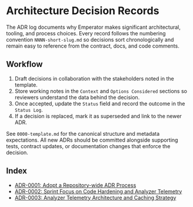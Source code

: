 # Architecture Decision Records

The ADR log documents why Emperator makes significant architectural, tooling, and process choices.
Every record follows the numbering convention `NNNN-short-slug.md` so decisions sort chronologically
and remain easy to reference from the contract, docs, and code comments.

## Workflow

1. Draft decisions in collaboration with the stakeholders noted in the template.
2. Store working notes in the `Context` and `Options Considered` sections so reviewers understand the
   data behind the decision.
3. Once accepted, update the `Status` field and record the outcome in the `Status Log`.
4. If a decision is replaced, mark it as superseded and link to the newer ADR.

See `0000-template.md` for the canonical structure and metadata expectations. All new ADRs should be
committed alongside supporting tests, contract updates, or documentation changes that enforce the
decision.

## Index

- [ADR-0001: Adopt a Repository-wide ADR Process](0001-adopt-adr-process.md)
- [ADR-0002: Sprint Focus on Code Hardening and Analyzer Telemetry](0002-code-hardening-and-telemetry.md)
- [ADR-0003: Analyzer Telemetry Architecture and Caching Strategy](0003-analyzer-telemetry-architecture.md)

